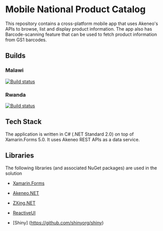 ﻿# Mobile National Product Catalog

This repository contains a cross-platform mobile app that uses Akeneo's APIs to browse, list and display product information. The app also has Barcode-scanning feature that can be used to fetch product information from GS1 barcodes.

## Builds

### Malawi
[![Build status](https://build.appcenter.ms/v0.1/apps/18d22022-278d-435c-8338-292162310b28/branches/malawi/badge)](https://appcenter.ms)

### Rwanda
[![Build status](https://build.appcenter.ms/v0.1/apps/c5792348-3cdc-420e-b830-0df0527ff097/branches/rwanda/badge)](https://appcenter.ms)

## Tech Stack

The application is written in C# (.NET Standard 2.0) on top of Xamarin.Forms 5.0. It uses Akeneo REST APIs as a data service.

## Libraries

The following libraries (and associated NuGet packages) are used in the solution

- [Xamarin.Forms](https://github.com/xamarin/xamarin.forms)

- [Akeneo.NET](https://github.com/pardahlman/akeneo-csharp)

- [ZXing.NET](https://github.com/Redth/ZXing.Net.Mobile)

- [ReactiveUI](https://github.com/reactiveui/reactiveui)

- [Shiny] (https://github.com/shinyorg/shiny)